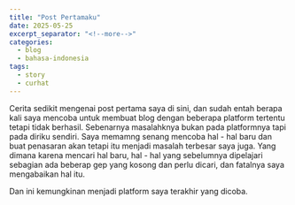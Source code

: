 ```yaml
---
title: "Post Pertamaku"
date: 2025-05-25
excerpt_separator: "<!--more-->"
categories:
  - blog
  - bahasa-indonesia
tags:
  - story
  - curhat 
---
```


Cerita sedikit mengenai post pertama saya di sini, dan sudah entah berapa kali saya mencoba untuk membuat blog dengan beberapa platform tertentu tetapi tidak berhasil. Sebenarnya masalahknya bukan pada platformnya tapi pada diriku sendiri. Saya memamng senang mencoba hal - hal baru dan buat penasaran akan tetapi itu menjadi masalah terbesar saya juga. Yang dimana karena mencari hal baru, hal - hal yang sebelumnya dipelajari sebagian ada beberap gep yang kosong dan perlu dicari, dan fatalnya saya mengabaikan hal itu. 

<!--more-->

Dan ini kemungkinan menjadi platform saya terakhir yang dicoba.

